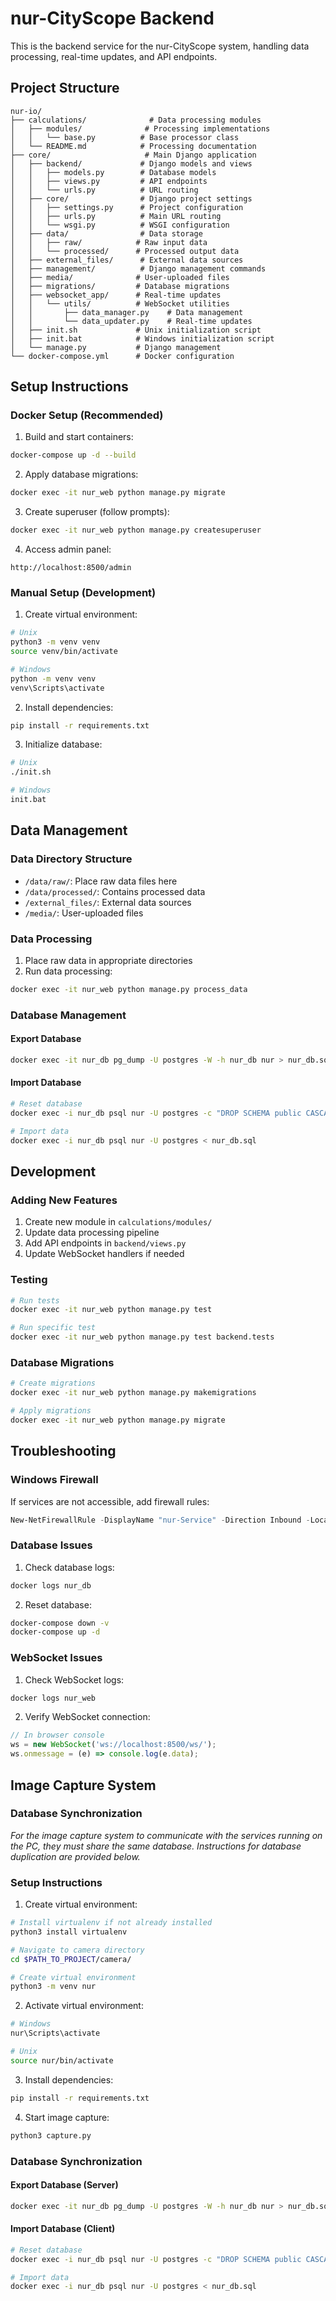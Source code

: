 # nur-CityScope Backend

This is the backend service for the nur-CityScope system, handling data processing, real-time updates, and API endpoints.

## Project Structure

```
nur-io/
├── calculations/              # Data processing modules
│   ├── modules/              # Processing implementations
│   │   └── base.py          # Base processor class
│   └── README.md            # Processing documentation
├── core/                     # Main Django application
│   ├── backend/             # Django models and views
│   │   ├── models.py        # Database models
│   │   ├── views.py         # API endpoints
│   │   └── urls.py          # URL routing
│   ├── core/                # Django project settings
│   │   ├── settings.py      # Project configuration
│   │   ├── urls.py          # Main URL routing
│   │   └── wsgi.py          # WSGI configuration
│   ├── data/                # Data storage
│   │   ├── raw/            # Raw input data
│   │   └── processed/      # Processed output data
│   ├── external_files/      # External data sources
│   ├── management/          # Django management commands
│   ├── media/              # User-uploaded files
│   ├── migrations/         # Database migrations
│   ├── websocket_app/      # Real-time updates
│   │   └── utils/          # WebSocket utilities
│   │       ├── data_manager.py    # Data management
│   │       └── data_updater.py    # Real-time updates
│   ├── init.sh             # Unix initialization script
│   ├── init.bat            # Windows initialization script
│   └── manage.py           # Django management
└── docker-compose.yml      # Docker configuration
```

## Setup Instructions

### Docker Setup (Recommended)

1. Build and start containers:
```bash
docker-compose up -d --build
```

2. Apply database migrations:
```bash
docker exec -it nur_web python manage.py migrate
```

3. Create superuser (follow prompts):
```bash
docker exec -it nur_web python manage.py createsuperuser
```

4. Access admin panel:
```
http://localhost:8500/admin
```

### Manual Setup (Development)

1. Create virtual environment:
```bash
# Unix
python3 -m venv venv
source venv/bin/activate

# Windows
python -m venv venv
venv\Scripts\activate
```

2. Install dependencies:
```bash
pip install -r requirements.txt
```

3. Initialize database:
```bash
# Unix
./init.sh

# Windows
init.bat
```

## Data Management

### Data Directory Structure
- `/data/raw/`: Place raw data files here
- `/data/processed/`: Contains processed data
- `/external_files/`: External data sources
- `/media/`: User-uploaded files

### Data Processing
1. Place raw data in appropriate directories
2. Run data processing:
```bash
docker exec -it nur_web python manage.py process_data
```

### Database Management

#### Export Database
```bash
docker exec -it nur_db pg_dump -U postgres -W -h nur_db nur > nur_db.sql
```

#### Import Database
```bash
# Reset database
docker exec -i nur_db psql nur -U postgres -c "DROP SCHEMA public CASCADE;CREATE SCHEMA public;GRANT ALL ON SCHEMA public TO postgres;"

# Import data
docker exec -i nur_db psql nur -U postgres < nur_db.sql
```

## Development

### Adding New Features
1. Create new module in `calculations/modules/`
2. Update data processing pipeline
3. Add API endpoints in `backend/views.py`
4. Update WebSocket handlers if needed

### Testing
```bash
# Run tests
docker exec -it nur_web python manage.py test

# Run specific test
docker exec -it nur_web python manage.py test backend.tests
```

### Database Migrations
```bash
# Create migrations
docker exec -it nur_web python manage.py makemigrations

# Apply migrations
docker exec -it nur_web python manage.py migrate
```

## Troubleshooting

### Windows Firewall
If services are not accessible, add firewall rules:
```powershell
New-NetFirewallRule -DisplayName "nur-Service" -Direction Inbound -LocalPort 8500 -Protocol TCP -Action Allow
```

### Database Issues
1. Check database logs:
```bash
docker logs nur_db
```

2. Reset database:
```bash
docker-compose down -v
docker-compose up -d
```

### WebSocket Issues
1. Check WebSocket logs:
```bash
docker logs nur_web
```

2. Verify WebSocket connection:
```javascript
// In browser console
ws = new WebSocket('ws://localhost:8500/ws/');
ws.onmessage = (e) => console.log(e.data);
```

## Image Capture System

### Database Synchronization
*For the image capture system to communicate with the services running on the PC, they must share the same database. Instructions for database duplication are provided below.*

### Setup Instructions

1. Create virtual environment:
```bash
# Install virtualenv if not already installed
python3 install virtualenv

# Navigate to camera directory
cd $PATH_TO_PROJECT/camera/

# Create virtual environment
python3 -m venv nur
```

2. Activate virtual environment:
```bash
# Windows
nur\Scripts\activate

# Unix
source nur/bin/activate
```

3. Install dependencies:
```bash
pip install -r requirements.txt
```

4. Start image capture:
```bash
python3 capture.py
```

### Database Synchronization

#### Export Database (Server)
```bash
docker exec -it nur_db pg_dump -U postgres -W -h nur_db nur > nur_db.sql
```

#### Import Database (Client)
```bash
# Reset database
docker exec -i nur_db psql nur -U postgres -c "DROP SCHEMA public CASCADE;CREATE SCHEMA public;GRANT ALL ON SCHEMA public TO postgres;"

# Import data
docker exec -i nur_db psql nur -U postgres < nur_db.sql
```




